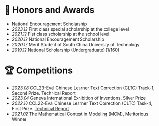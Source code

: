 # 🥇 Honors and Awards
- National Encouragement Scholarship
- *2023.12* First class special scholarship at the college level
- *2021.12* Fist class scholarship at the school level
- *2020.12* National Encouragement Scholarship
- *2020.12* Merit Student of South China University of Technology
- *2019.12* National Scholarship (Undergraduate) (1/160)

# 🏆 Competitions
- *2023.08* CCL23-Eval Chinese Learner Text Correction (CLTC) Track-1, Second Prize. [Technical Report](https://aclanthology.org/2023.ccl-3.29/)
- *2023.04* Geneva International Exhibition of Inventions, Silver Prize
- *2022.10* CCL22-Eval Chinese Learner Text Correction (CLTC) Task-4, First Prize. [Technical Report](https://blcuicall.org/CCL2022-CLTC/reports/track4/cltc2022-track4-rank1-ye.pdf)
- *2021.02* The Mathematical Contest in Modeling (MCM), Meritorious Winner
